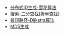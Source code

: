 - [分布式ID生成-雪花算法](/计算机时代/算法(啊哈)/1.分布式ID生成-雪花算法.md)
- [搜索-二分查找(折半查找)](/计算机时代/算法(啊哈)/2.搜索-二分查找(折半查找).md)
- [最短路径-Dijkstra算法](/计算机时代/算法(啊哈)/3.最短路径-Dijkstra算法.md)
- [MD5生成](/计算机时代/算法(啊哈)/4.MD5生成.md)
